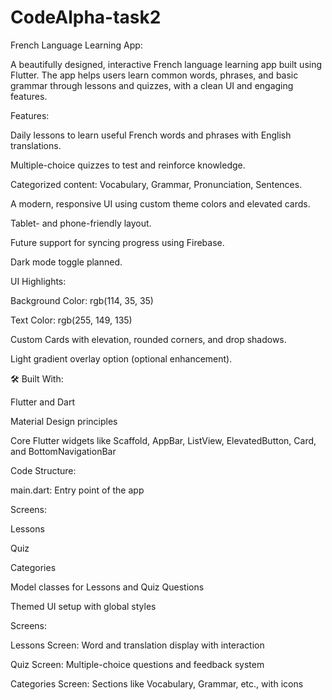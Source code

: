 # CodeAlpha-task2
French Language Learning App:

A beautifully designed, interactive French language learning app built using Flutter. The app helps users learn common words, phrases, and basic grammar through lessons and quizzes, with a clean UI and engaging features.

Features:

Daily lessons to learn useful French words and phrases with English translations.

Multiple-choice quizzes to test and reinforce knowledge.

Categorized content: Vocabulary, Grammar, Pronunciation, Sentences.

A modern, responsive UI using custom theme colors and elevated cards.

Tablet- and phone-friendly layout.

Future support for syncing progress using Firebase.

Dark mode toggle planned.

UI Highlights:

Background Color: rgb(114, 35, 35)

Text Color: rgb(255, 149, 135)

Custom Cards with elevation, rounded corners, and drop shadows.

Light gradient overlay option (optional enhancement).

🛠️ Built With:

Flutter and Dart

Material Design principles

Core Flutter widgets like Scaffold, AppBar, ListView, ElevatedButton, Card, and BottomNavigationBar

Code Structure:

main.dart: Entry point of the app

Screens:

Lessons

Quiz

Categories

Model classes for Lessons and Quiz Questions

Themed UI setup with global styles

 Screens:

Lessons Screen: Word and translation display with interaction

Quiz Screen: Multiple-choice questions and feedback system

Categories Screen: Sections like Vocabulary, Grammar, etc., with icons
